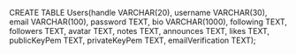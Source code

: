 CREATE TABLE Users(handle VARCHAR(20), username VARCHAR(30), email VARCHAR(100), password TEXT, bio VARCHAR(1000), following TEXT, followers TEXT, avatar TEXT, notes TEXT, announces TEXT, likes TEXT, publicKeyPem TEXT, privateKeyPem TEXT, emailVerification TEXT);